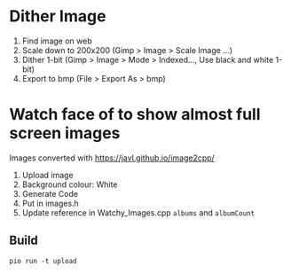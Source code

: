 # Dither Image

1. Find image on web
2. Scale down to 200x200 (Gimp > Image > Scale Image ...)
3. Dither 1-bit (Gimp > Image > Mode > Indexed..., Use black and white 1-bit)
4. Export to bmp (File > Export As > bmp)

# Watch face of to show almost full screen images

Images converted with https://javl.github.io/image2cpp/

1. Upload image
2. Background colour: White
3. Generate Code
4. Put in images.h
5. Update reference in Watchy_Images.cpp `albums` and `albumCount`

## Build

```
pio run -t upload
```